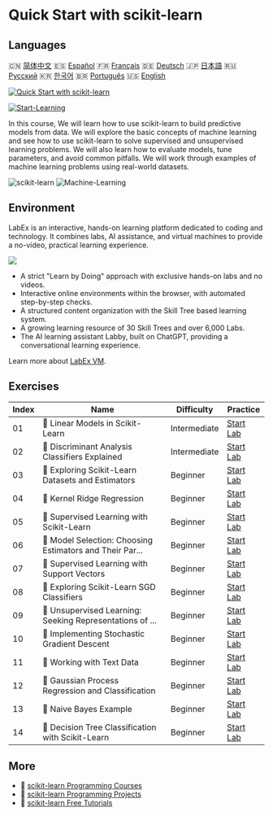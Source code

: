 # Quick Start with scikit-learn

## Languages

🇨🇳 [简体中文](README_zh.md) 🇪🇸 [Español](README_es.md) 🇫🇷 [Français](README_fr.md) 🇩🇪 [Deutsch](README_de.md) 🇯🇵 [日本語](README_ja.md) 🇷🇺 [Русский](README_ru.md) 🇰🇷 [한국어](README_ko.md) 🇧🇷 [Português](README_pt.md) 🇺🇸 [English](README.md) 

[![Quick Start with scikit-learn](https://cover-creator.labex.io/quick-start-with-scikit-learn.png)](https://labex.io/courses/quick-start-with-scikit-learn)

[![Start-Learning](https://img.shields.io/badge/Start-Learning-whitesmoke?style=for-the-badge)](https://labex.io/courses/quick-start-with-scikit-learn)

In this course, We will learn how to use scikit-learn to build predictive models from data. We will explore the basic concepts of machine learning and see how to use scikit-learn to solve supervised and unsupervised learning problems. We will also learn how to evaluate models, tune parameters, and avoid common pitfalls. We will work through examples of machine learning problems using real-world datasets.

![scikit-learn](https://img.shields.io/badge/scikit-learn-whitesmoke?style=for-the-badge&logo=scikit-learn)
![Machine-Learning](https://img.shields.io/badge/Machine-Learning-whitesmoke?style=for-the-badge&logo=machine-learning)


## Environment

LabEx is an interactive, hands-on learning platform dedicated to coding and technology. It combines labs, AI assistance, and virtual machines to provide a no-video, practical learning experience.

![](https://tutorial-screenshot.getvm.io/images/vm-1725247253.png)

- A strict "Learn by Doing" approach with exclusive hands-on labs and no videos.
- Interactive online environments within the browser, with automated step-by-step checks.
- A structured content organization with the Skill Tree based learning system.
- A growing learning resource of 30 Skill Trees and over 6,000 Labs.
- The AI learning assistant Labby, built on ChatGPT, providing a conversational learning experience.

Learn more about [LabEx VM](https://support.labex.io/using-labex/virtual-machine).

## Exercises

|   Index | Name                                                     | Difficulty   | Practice                                                                                                                              |
|---------|----------------------------------------------------------|--------------|---------------------------------------------------------------------------------------------------------------------------------------|
|      01 | 📖 Linear Models in Scikit-Learn                         | Intermediate | <a target='_blank' href='https://labex.io/tutorials/ml-linear-models-in-scikit-learn-71093'>Start Lab</a>                             |
|      02 | 📖 Discriminant Analysis Classifiers Explained           | Intermediate | <a target='_blank' href='https://labex.io/tutorials/ml-discriminant-analysis-classifiers-explained-71094'>Start Lab</a>               |
|      03 | 📖 Exploring Scikit-Learn Datasets and Estimators        | Beginner     | <a target='_blank' href='https://labex.io/tutorials/ml-exploring-scikit-learn-datasets-and-estimators-71095'>Start Lab</a>            |
|      04 | 📖 Kernel Ridge Regression                               | Beginner     | <a target='_blank' href='https://labex.io/tutorials/ml-kernel-ridge-regression-71096'>Start Lab</a>                                   |
|      05 | 📖 Supervised Learning with Scikit-Learn                 | Beginner     | <a target='_blank' href='https://labex.io/tutorials/ml-supervised-learning-with-scikit-learn-71097'>Start Lab</a>                     |
|      06 | 📖 Model Selection: Choosing Estimators and Their Par... | Beginner     | <a target='_blank' href='https://labex.io/tutorials/ml-model-selection-choosing-estimators-and-their-parameters-71098'>Start Lab</a>  |
|      07 | 📖 Supervised Learning with Support Vectors              | Beginner     | <a target='_blank' href='https://labex.io/tutorials/ml-supervised-learning-with-support-vectors-71099'>Start Lab</a>                  |
|      08 | 📖 Exploring Scikit-Learn SGD Classifiers                | Beginner     | <a target='_blank' href='https://labex.io/tutorials/ml-exploring-scikit-learn-sgd-classifiers-71100'>Start Lab</a>                    |
|      09 | 📖 Unsupervised Learning: Seeking Representations of ... | Beginner     | <a target='_blank' href='https://labex.io/tutorials/ml-unsupervised-learning-seeking-representations-of-the-data-71101'>Start Lab</a> |
|      10 | 📖 Implementing Stochastic Gradient Descent              | Beginner     | <a target='_blank' href='https://labex.io/tutorials/ml-implementing-stochastic-gradient-descent-71102'>Start Lab</a>                  |
|      11 | 📖 Working with Text Data                                | Beginner     | <a target='_blank' href='https://labex.io/tutorials/ml-working-with-text-data-71103'>Start Lab</a>                                    |
|      12 | 📖 Gaussian Process Regression and Classification        | Beginner     | <a target='_blank' href='https://labex.io/tutorials/ml-gaussian-process-regression-and-classification-71104'>Start Lab</a>            |
|      13 | 📖 Naive Bayes Example                                   | Beginner     | <a target='_blank' href='https://labex.io/tutorials/ml-naive-bayes-example-71106'>Start Lab</a>                                       |
|      14 | 📖 Decision Tree Classification with Scikit-Learn        | Beginner     | <a target='_blank' href='https://labex.io/tutorials/ml-decision-tree-classification-with-scikit-learn-71107'>Start Lab</a>            |

## More

- 🔗 [scikit-learn Programming Courses](https://github.com/labex-labs/awesome-programming-courses)
- 🔗 [scikit-learn Programming Projects](https://github.com/labex-labs/awesome-programming-projects)
- 🔗 [scikit-learn Free Tutorials](https://github.com/labex-labs/sklearn-free-tutorials)

